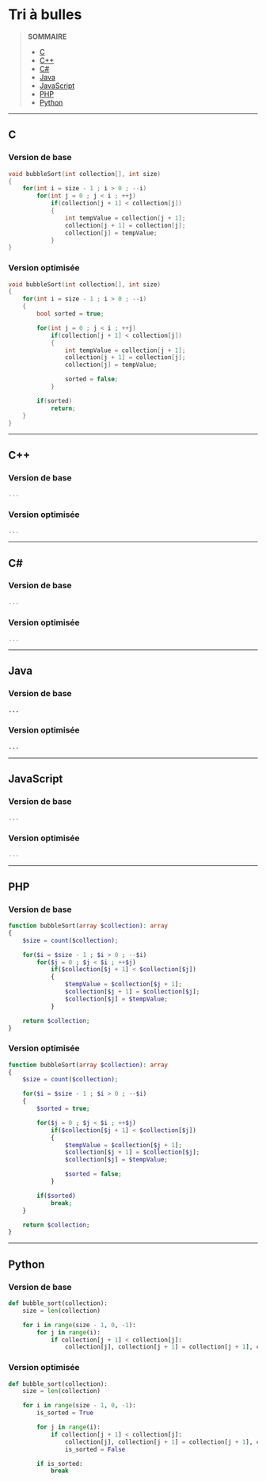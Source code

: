 # Tri à bulles

> **SOMMAIRE**
> + [C](#c)
> + [C++](#c-1)
> + [C#](#c-2)
> + [Java](#java)
> + [JavaScript](#javascript)
> + [PHP](#php)
> + [Python](#python)

---

## C

### Version de base

```c
void bubbleSort(int collection[], int size)
{
    for(int i = size - 1 ; i > 0 ; --i)
        for(int j = 0 ; j < i ; ++j)
            if(collection[j + 1] < collection[j])
            {
                int tempValue = collection[j + 1];
                collection[j + 1] = collection[j];
                collection[j] = tempValue;
            }
}
```

### Version optimisée

```c
void bubbleSort(int collection[], int size)
{
    for(int i = size - 1 ; i > 0 ; --i)
    {
        bool sorted = true;

        for(int j = 0 ; j < i ; ++j)
            if(collection[j + 1] < collection[j])
            {
                int tempValue = collection[j + 1];
                collection[j + 1] = collection[j];
                collection[j] = tempValue;

                sorted = false;
            }

        if(sorted)
            return;
    }
}
```

---

## C++

### Version de base

```cpp
...
```

### Version optimisée

```cpp
...
```

---

## C#

### Version de base

```csharp
...
```

### Version optimisée

```csharp
...
```

---

## Java

### Version de base

```java
...
```

### Version optimisée

```java
...
```

---

## JavaScript

### Version de base

```javascript
...
```

### Version optimisée

```javascript
...
```

---

## PHP

### Version de base

```php
function bubbleSort(array $collection): array
{
    $size = count($collection);

    for($i = $size - 1 ; $i > 0 ; --$i)
        for($j = 0 ; $j < $i ; ++$j)
            if($collection[$j + 1] < $collection[$j])
            {
                $tempValue = $collection[$j + 1];
                $collection[$j + 1] = $collection[$j];
                $collection[$j] = $tempValue;
            }

    return $collection;
}
```

### Version optimisée

```php
function bubbleSort(array $collection): array
{
    $size = count($collection);

    for($i = $size - 1 ; $i > 0 ; --$i)
    {
        $sorted = true;

        for($j = 0 ; $j < $i ; ++$j)
            if($collection[$j + 1] < $collection[$j])
            {
                $tempValue = $collection[$j + 1];
                $collection[$j + 1] = $collection[$j];
                $collection[$j] = $tempValue;

                $sorted = false;
            }

        if($sorted)
            break;
    }

    return $collection;
}
```

---

## Python

### Version de base

```python
def bubble_sort(collection):
    size = len(collection)

    for i in range(size - 1, 0, -1):
        for j in range(i):
            if collection[j + 1] < collection[j]:
                collection[j], collection[j + 1] = collection[j + 1], collection[j]
```

### Version optimisée

```python
def bubble_sort(collection):
    size = len(collection)

    for i in range(size - 1, 0, -1):
        is_sorted = True

        for j in range(i):
            if collection[j + 1] < collection[j]:
                collection[j], collection[j + 1] = collection[j + 1], collection[j]
                is_sorted = False

        if is_sorted:
            break
```
